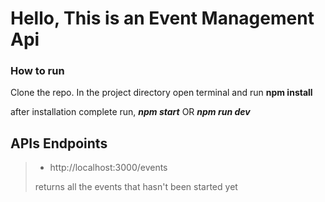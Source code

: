 # Hello, This is an Event Management Api

### How to run

Clone the repo. In the project directory open terminal and run **npm install**

after installation complete run, ***npm start***  OR  ***npm run dev***

## APIs Endpoints

> - http://localhost:3000/events
>
> returns all the events that hasn't been started yet
